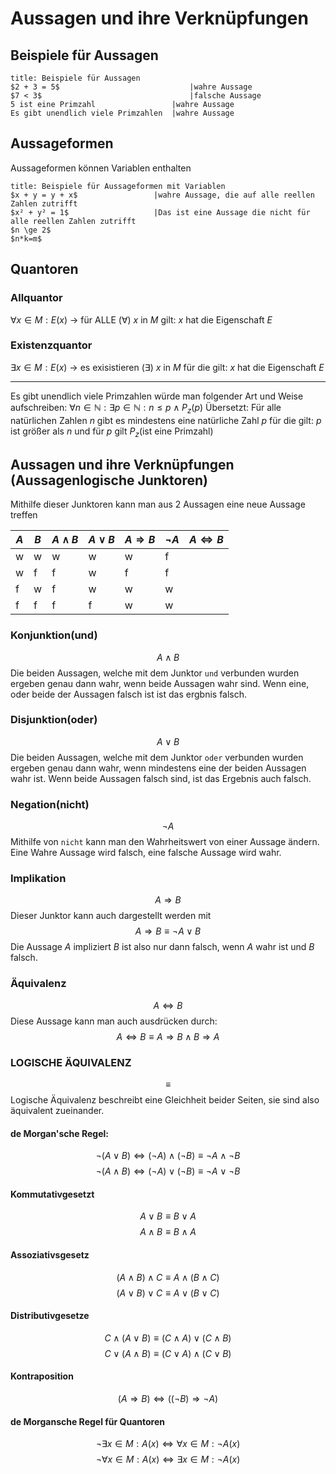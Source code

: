 # Aussagen und ihre Verknüpfungen
## Beispiele für Aussagen
```ad-example
title: Beispiele für Aussagen
$2 + 3 = 5$ 							|wahre Aussage
$7 < 3$ 								|falsche Aussage
5 ist eine Primzahl					|wahre Aussage
Es gibt unendlich viele Primzahlen 	|wahre Aussage
```
## Aussageformen
Aussageformen können Variablen enthalten
```ad-example
title: Beispiele für Aussageformen mit Variablen
$x + y = y + x$					|wahre Aussage, die auf alle reellen Zahlen zutrifft
$x² + y² = 1$					|Das ist eine Aussage die nicht für alle reellen Zahlen zutrifft
$n \ge 2$								
$n*k=m$
```
## Quantoren
### Allquantor
$\forall x \in M:E(x)$ -> für ALLE ($\forall$) $x$ in $M$ gilt: $x$ hat die Eigenschaft $E$
### Existenzquantor
$\exists x \in M:E(x)$ -> es exisistieren ($\exists$) $x$ in $M$ für die gilt: $x$ hat die Eigenschaft $E$

---
Es gibt unendlich viele Primzahlen würde man folgender Art und Weise aufschreiben:
$\forall n \in \mathbb{N}:\exists p\in \mathbb{N}:n\le p\wedge P_z(p)$
Übersetzt:
Für alle natürlichen Zahlen $n$ gibt es mindestens eine natürliche Zahl $p$ für die gilt: $p$ ist größer als $n$ und für $p$ gilt $P_z$(ist eine Primzahl)
## Aussagen und ihre Verknüpfungen (Aussagenlogische Junktoren)
Mithilfe dieser Junktoren kann man aus 2 Aussagen eine neue Aussage treffen

| $A$ | $B$ | $A\wedge B$ | $A\vee B$ | $A\Rightarrow B$ | $\neg A$ | $A\Leftrightarrow B$ |
| --- | --- | ----------- | --------- | ---------------- | -------- | -------------------- |
| w   | w   | w           | w         | w                | f        |                      |
| w   | f   | f           | w         | f                | f        |                      |
| f   | w   | f           | w         | w                | w        |                      |
| f   | f   | f           | f         | w                | w        |                      |

### Konjunktion(und)
$$A\wedge B$$
Die beiden Aussagen, welche mit dem Junktor `und` verbunden wurden ergeben genau dann wahr, wenn beide Aussagen wahr sind. Wenn eine, oder beide der Aussagen falsch ist ist das ergbnis falsch.
### Disjunktion(oder)
$$A\vee B$$
Die beiden Aussagen, welche mit dem Junktor `oder` verbunden wurden ergeben genau dann wahr, wenn mindestens eine der beiden Aussagen wahr ist. Wenn beide Aussagen falsch sind, ist das Ergebnis auch falsch.
### Negation(nicht)
$$\neg A$$
Mithilfe von `nicht` kann man den Wahrheitswert von einer Aussage ändern. Eine Wahre Aussage wird falsch, eine falsche Aussage wird wahr.
### Implikation
$$A\Rightarrow B$$
Dieser Junktor kann auch dargestellt werden mit
$$A\Rightarrow B\equiv\neg A \vee B$$
Die Aussage $A$ impliziert $B$ ist also nur dann falsch, wenn $A$ wahr ist und $B$ falsch.
### Äquivalenz
$$A\Leftrightarrow B$$
Diese Aussage kann man auch ausdrücken durch:
$$A\Leftrightarrow B\equiv A\Rightarrow B \wedge B\Rightarrow A$$
### LOGISCHE ÄQUIVALENZ
$$\equiv$$
Logische Äquivalenz beschreibt eine Gleichheit beider Seiten, sie sind also äquivalent zueinander.
#### de Morgan'sche Regel:
$$\neg(A\vee B)\Leftrightarrow(\neg A)\wedge (\neg B)\equiv\neg A\wedge\neg B$$
$$\neg(A\wedge B)\Leftrightarrow(\neg A)\vee (\neg B)\equiv\neg A\vee\neg B$$
#### Kommutativgesetzt
$$A\vee B\equiv B\vee A$$
$$A\wedge B\equiv B\wedge A$$
#### Assoziativsgesetz
$$(A\wedge B)\wedge C\equiv A\wedge(B\wedge C)$$
$$(A\vee B)\vee C\equiv A\vee(B\vee C)$$
#### Distributivgesetze
$$C\wedge(A\vee B)\equiv(C\wedge A)\vee(C\wedge B)$$
$$C\vee(A\wedge B)\equiv(C\vee A)\wedge(C\vee B)$$
#### Kontraposition
$$(A\Rightarrow B)\Leftrightarrow((\neg B)\Rightarrow\neg A)$$
#### de Morgansche Regel für Quantoren
$$\neg\exists x\in M:A(x)\Leftrightarrow\forall x\in M:\neg A(x)$$
$$\neg\forall x\in M:A(x)\Leftrightarrow\exists x\in M:\neg A(x)$$